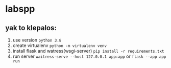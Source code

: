 # labspp
## yak to klepalos:
  1. use version  ```python 3.8```
  2. create virtualenv ```python -m virtualenv venv```
  3. install flask and watress(wsgi-server) ```pip install -r requirements.txt```
  4. run server ```waitress-serve --host 127.0.0.1 app:app``` or ```flask --app app run```
